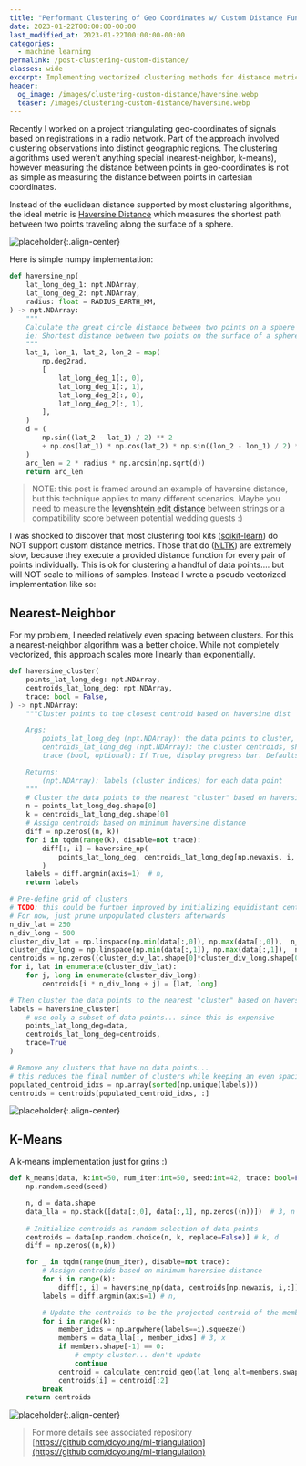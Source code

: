 ```yaml
---
title: "Performant Clustering of Geo Coordinates w/ Custom Distance Functions"
date: 2023-01-22T00:00:00-00:00
last_modified_at: 2023-01-22T00:00:00-00:00
categories:
  - machine learning
permalink: /post-clustering-custom-distance/
classes: wide
excerpt: Implementing vectorized clustering methods for distance metrics unsupported by common libraries.
header:
  og_image: /images/clustering-custom-distance/haversine.webp
  teaser: /images/clustering-custom-distance/haversine.webp
---
```



Recently I worked on a project triangulating geo-coordinates of signals based on registrations in a radio network. Part of the approach involved clustering observations into distinct geographic regions. The clustering algorithms used weren't anything special (nearest-neighbor, k-means), however measuring the distance between points in geo-coordinates is not as simple as measuring the distance between points in cartesian coordinates.

Instead of the euclidean distance supported by most clustering algorithms, the ideal metric is [Haversine Distance](https://en.wikipedia.org/wiki/Haversine_formula) which measures the shortest path between two points traveling along the surface of a sphere. 

![placeholder](/images/clustering-custom-distance/haversine.webp){:.align-center}

Here is simple numpy implementation:

```python
def haversine_np(
    lat_long_deg_1: npt.NDArray,
    lat_long_deg_2: npt.NDArray,
    radius: float = RADIUS_EARTH_KM,
) -> npt.NDArray:
    """
    Calculate the great circle distance between two points on a sphere
    ie: Shortest distance between two points on the surface of a sphere
    """
    lat_1, lon_1, lat_2, lon_2 = map(
        np.deg2rad,
        [
            lat_long_deg_1[:, 0],
            lat_long_deg_1[:, 1],
            lat_long_deg_2[:, 0],
            lat_long_deg_2[:, 1],
        ],
    )
    d = (
        np.sin((lat_2 - lat_1) / 2) ** 2
        + np.cos(lat_1) * np.cos(lat_2) * np.sin((lon_2 - lon_1) / 2) ** 2
    )
    arc_len = 2 * radius * np.arcsin(np.sqrt(d))
    return arc_len
```

> NOTE: this post is framed around an example of haversine distance, but this technique applies to many different scenarios. Maybe you need to measure the [levenshtein edit distance](https://en.wikipedia.org/wiki/Levenshtein_distance) between strings or a compatibility score between potential wedding guests :)

I was shocked to discover that most clustering tool kits ([scikit-learn](https://scikit-learn.org/stable/modules/clustering.html)) do NOT support custom distance metrics. Those that do ([NLTK](https://www.nltk.org/api/nltk.cluster.html)) are extremely slow, because they execute a provided distance function for every pair of points individually. This is ok for clustering a handful of data points.... but will NOT scale to millions of samples. Instead I wrote a pseudo vectorized implementation like so:

## Nearest-Neighbor

For my problem, I needed relatively even spacing between clusters. For this a nearest-neighbor algorithm was a better choice. While not completely vectorized, this approach scales more linearly than exponentially.

```python
def haversine_cluster(
    points_lat_long_deg: npt.NDArray,
    centroids_lat_long_deg: npt.NDArray,
    trace: bool = False,
) -> npt.NDArray:
    """Cluster points to the closest centroid based on haversine dist

    Args:
        points_lat_long_deg (npt.NDArray): the data points to cluster, shape (n, 2)
        centroids_lat_long_deg (npt.NDArray): the cluster centroids, shape (k, 2)
        trace (bool, optional): If True, display progress bar. Defaults to True.

    Returns:
        (npt.NDArray): labels (cluster indices) for each data point
    """
    # Cluster the data points to the nearest "cluster" based on haversine dist
    n = points_lat_long_deg.shape[0]
    k = centroids_lat_long_deg.shape[0]
    # Assign centroids based on minimum haversine distance
    diff = np.zeros((n, k))
    for i in tqdm(range(k), disable=not trace):
        diff[:, i] = haversine_np(
            points_lat_long_deg, centroids_lat_long_deg[np.newaxis, i, :]
        )
    labels = diff.argmin(axis=1)  # n,
    return labels
```

```python
# Pre-define grid of clusters  
# TODO: this could be further improved by initializing equidistant centroids (http://extremelearning.com.au/evenly-distributing-points-on-a-sphere/)
# For now, just prune unpopulated clusters afterwards
n_div_lat = 250
n_div_long = 500
cluster_div_lat = np.linspace(np.min(data[:,0]), np.max(data[:,0]),  n_div_lat)
cluster_div_long = np.linspace(np.min(data[:,1]), np.max(data[:,1]),  n_div_long)
centroids = np.zeros((cluster_div_lat.shape[0]*cluster_div_long.shape[0], 2))
for i, lat in enumerate(cluster_div_lat):
    for j, long in enumerate(cluster_div_long):
        centroids[i * n_div_long + j] = [lat, long]

# Then cluster the data points to the nearest "cluster" based on haversine dist
labels = haversine_cluster(
    # use only a subset of data points... since this is expensive
    points_lat_long_deg=data, 
    centroids_lat_long_deg=centroids,
    trace=True
)

# Remove any clusters that have no data points... 
# this reduces the final number of clusters while keeping an even spacing
populated_centroid_idxs = np.array(sorted(np.unique(labels)))
centroids = centroids[populated_centroid_idxs, :]
```

![placeholder](/images/clustering-custom-distance/nn.webp){:.align-center}

## K-Means

A k-means implementation just for grins :)

```python
def k_means(data, k:int=50, num_iter:int=50, seed:int=42, trace: bool=False):
    np.random.seed(seed)

    n, d = data.shape
    data_lla = np.stack([data[:,0], data[:,1], np.zeros((n))])  # 3, n
    
    # Initialize centroids as random selection of data points
    centroids = data[np.random.choice(n, k, replace=False)] # k, d 
    diff = np.zeros((n,k))

    for _ in tqdm(range(num_iter), disable=not trace):
        # Assign centroids based on minimum haversine distance
        for i in range(k):
            diff[:, i] = haversine_np(data, centroids[np.newaxis, i,:])
        labels = diff.argmin(axis=1) # n,

        # Update the centroids to be the projected centroid of the members of each cluster
        for i in range(k):
            member_idxs = np.argwhere(labels==i).squeeze()
            members = data_lla[:, member_idxs] # 3, x
            if members.shape[-1] == 0:
                # empty cluster... don't update
                continue
            centroid = calculate_centroid_geo(lat_long_alt=members.swapaxes(0,1)) if members.ndim > 1 else members
            centroids[i] = centroid[:2]
        break
    return centroids
```

![placeholder](/images/clustering-custom-distance/kmeans.webp){:.align-center}


> For more details see associated repository [https://github.com/dcyoung/ml-triangulation](https://github.com/dcyoung/ml-triangulation) 